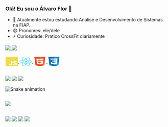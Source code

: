 ### Olá! Eu sou o Álvaro Flor 👋

- 🌱 Atualmente estou estudando Análise e Desenvolvimento de Sistemas na FIAP.
- 😄 Pronomes: ele/dele
- ⚡ Curiosidade: Pratico CrossFit diariamente

<div>
  <a href="https://github.com/Alvaro-Flor-ISI">
  <img height="150em" src="https://github-readme-stats.vercel.app/api?username=Alvaro-Flor-ISI&show_icons=true&theme=dracula&include_all_commits=true&count_private=true"/>
  <img height="150em" src="https://github-readme-stats.vercel.app/api/top-langs/?username=Alvaro-Flor-ISI&layout=compact&langs_count=7&theme=dracula"/>
</div>
  
<div style="display: inline_block"><br>
  <img align="center" alt="Alvaro-Js" height="30" width="40" src="https://raw.githubusercontent.com/devicons/devicon/master/icons/javascript/javascript-plain.svg">
  <img align="center" alt="Alvaro-React" height="30" width="40" src="https://raw.githubusercontent.com/devicons/devicon/master/icons/react/react-original.svg">
  <img align="center" alt="Alvaro-HTML" height="30" width="40" src="https://raw.githubusercontent.com/devicons/devicon/master/icons/html5/html5-original.svg">
  <img align="center" alt="Alvaro-CSS" height="30" width="40" src="https://raw.githubusercontent.com/devicons/devicon/master/icons/css3/css3-original.svg">  
</div>
  
##
  
<div>
  <a href="https://instagram.com/alvaro.flor01" target="_blank"><img src="https://img.shields.io/badge/-Instagram-%23E4405F?style=for-the-badge&logo=instagram&logoColor=white" target="_blank"></a>
  <a href="https://www.linkedin.com/in/álvaro-gusmão-flor-5b65b4a0" target="_blank"><img src="https://img.shields.io/badge/LinkedIn-0077B5?style=for-the-badge&logo=linkedin&logoColor=white" target="_blank"></a>
  <a href = "mailto:alvaro.flor@senairs.org.br"><img src="https://img.shields.io/badge/Microsoft_Outlook-0078D4?style=for-the-badge&logo=microsoft-outlook&logoColor=white"></a>  

![Snake animation](https://github.com/Alvaro-Flor-ISI/Alvaro-Flor-ISI/blob/output/github-contribution-grid-snake.svg)
  
##  
  <img src="https://img.shields.io/badge/Intel-Core_i5-0071C5?style=for-the-badge&logo=intel&logoColor=white">
  
##
  
  <img src="https://img.shields.io/badge/iOS-000000?style=for-the-badge&logo=ios&logoColor=white">
  <img src="https://img.shields.io/badge/Linux-FCC624?style=for-the-badge&logo=linux&logoColor=black">
  <img src="https://img.shields.io/badge/Ubuntu-E95420?style=for-the-badge&logo=ubuntu&logoColor=white">
  <img src="https://img.shields.io/badge/Windows_11-0078D6?style=for-the-badge&logo=windows&logoColor=white">
 
</div>
